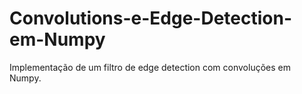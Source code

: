 # Convolutions-e-Edge-Detection-em-Numpy
Implementação de um filtro de edge detection com convoluções em Numpy.
